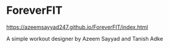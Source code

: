 # ForeverFIT

https://azeemsayyad247.github.io/ForeverFIT/index.html 


A simple workout designer
by Azeem Sayyad and Tanish Adke
